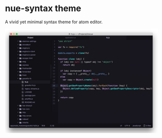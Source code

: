 # nue-syntax theme

A vivid yet minimal syntax theme for atom editor.

![](https://raw.githubusercontent.com/codekidX/nue-syntax/master/preview/js_code.jpg)
